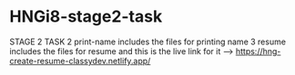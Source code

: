 # HNGi8-stage2-task
STAGE 2 TASK
2 print-name includes the files for printing name 
3 resume includes the files for resume and this is the live link for it --> https://hng-create-resume-classydev.netlify.app/ 
